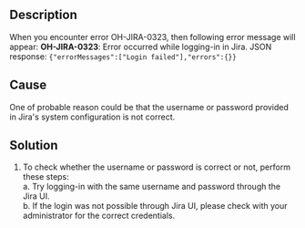 ## Description

When you encounter error OH-JIRA-0323, then following error message will appear:
 **OH-JIRA-0323**: Error occurred while logging-in in Jira. JSON response: `{"errorMessages":["Login failed"],"errors":{}}`

## Cause

One of probable reason could be that the username or password provided in Jira's system configuration is not correct. 

## Solution

1. To check whether the username or password is correct or not, perform these steps:  
   a. Try logging-in with the same username and password through the Jira UI.  
   b. If the login was not possible through Jira UI, please check with your administrator for the correct credentials.  
